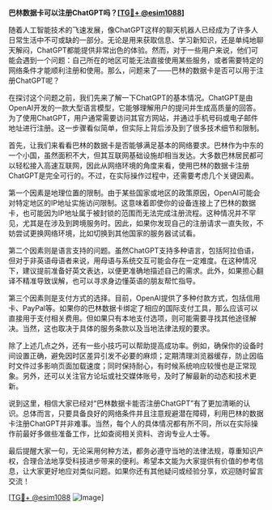 **巴林数据卡可以注册ChatGPT吗？[[TG💪+ @esim1088](https://t.me/s/esim1088)]**

随着人工智能技术的飞速发展，像ChatGPT这样的聊天机器人已经成为了许多人日常生活中不可或缺的一部分。无论是用来获取信息、学习新知识，还是单纯地聊天解闷，ChatGPT都能提供非常出色的体验。然而，对于一些用户来说，他们可能会遇到一个问题：自己所在的地区可能无法直接使用某些服务，或者需要特定的网络条件才能顺利注册和使用。那么，问题来了——巴林的数据卡是否可以用于注册ChatGPT呢？

在探讨这个问题之前，我们先来了解一下ChatGPT的基本情况。ChatGPT是由OpenAI开发的一款大型语言模型，它能够理解用户的提问并生成高质量的回答。为了使用ChatGPT，用户通常需要访问其官方网站，并通过手机号码或电子邮件地址进行注册。这一步骤看似简单，但实际上背后涉及到了很多技术细节和限制。

首先，让我们来看看巴林的数据卡是否能够满足基本的网络要求。巴林作为中东的一个小国，虽然面积不大，但其互联网基础设施却相当发达。大多数巴林居民都可以轻松接入高速互联网，因此从网络环境的角度来看，使用巴林的数据卡注册ChatGPT是完全可行的。不过，在实际操作过程中，还需要考虑几个关键因素。

第一个因素是地理位置的限制。由于某些国家或地区的政策原因，OpenAI可能会对特定地区的IP地址实施访问限制。这意味着即使你的设备连接上了巴林的数据卡，也可能因为IP地址属于被封锁的范围而无法完成注册流程。这种情况并不罕见，尤其是在涉及到跨境服务时。因此，如果你发现自己的注册请求一直失败，不妨尝试更换网络环境，比如切换到其他国家的服务器试试看。

第二个因素则是语言支持的问题。虽然ChatGPT支持多种语言，包括阿拉伯语，但对于非英语母语者来说，用母语与系统交互可能会存在一定难度。在这种情况下，建议提前准备好英文表达，以便更准确地描述自己的需求。此外，如果担心翻译不精准导致误解，也可以寻求身边懂英语的朋友帮忙指导。

第三个因素则是支付方式的选择。目前，OpenAI提供了多种付款方式，包括信用卡、PayPal等。如果你的巴林数据卡绑定了相应的国际支付工具，那么应该可以直接用于支付相关费用。但如果只有本地支付选项，则可能需要寻找其他途径解决。当然，这也取决于具体的服务条款以及当地法律法规的要求。

除了上述几点之外，还有一些小技巧可以帮助提高成功率。例如，确保你的设备时间设置正确，避免因时区差异引发不必要的麻烦；定期清理浏览器缓存，防止因临时文件过多影响页面加载速度；同时保持耐心，有时候系统响应较慢也是正常现象。另外，还可以关注官方论坛或社交媒体账号，及时了解最新的动态和技术更新。

说到这里，相信大家已经对“巴林数据卡能否注册ChatGPT”有了更加清晰的认识。总体而言，只要具备良好的网络条件并且注意规避潜在障碍，利用巴林的数据卡注册ChatGPT并非难事。当然，每个人的具体情况都有所不同，所以在实际操作前最好多做些准备工作，比如查阅相关资料、咨询专业人士等。

最后提醒大家一句，无论采用何种方法，都务必遵守当地的法律法规，尊重知识产权，合理合法地享受科技进步带来的便利。希望本文能为大家提供有价值的参考信息，让大家更好地应对类似问题。如果你还有其他疑问或经验分享，欢迎随时留言交流！

[[TG💪+ @esim1088](https://t.me/s/esim1088) ![Image](https://i.postimg.cc/4NQfJmqS/Snipaste-2025-05-13-00-14-12.png)]